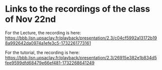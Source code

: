 # Links to the recordings of the class of Nov 22nd

For the Lecture, the recording is here:
https://bbb.lisn.upsaclay.fr/playback/presentation/2.3/c04cf5992a13172b198a992642da0974a1efe3c5-1732261773161

For the tutorial, the recording is here:
https://bbb.lisn.upsaclay.fr/playback/presentation/2.3/26915e382e1b834d5fee9599dfd68479e66ef481-1732268641249


